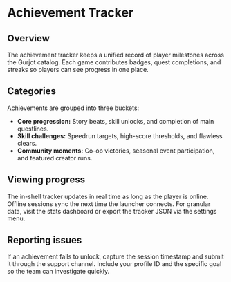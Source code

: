 # Achievement Tracker

## Overview
The achievement tracker keeps a unified record of player milestones across the Gurjot catalog. Each game contributes badges, quest completions, and streaks so players can see progress in one place.

## Categories
Achievements are grouped into three buckets:
- **Core progression:** Story beats, skill unlocks, and completion of main questlines.
- **Skill challenges:** Speedrun targets, high-score thresholds, and flawless clears.
- **Community moments:** Co-op victories, seasonal event participation, and featured creator runs.

## Viewing progress
The in-shell tracker updates in real time as long as the player is online. Offline sessions sync the next time the launcher connects. For granular data, visit the stats dashboard or export the tracker JSON via the settings menu.

## Reporting issues
If an achievement fails to unlock, capture the session timestamp and submit it through the support channel. Include your profile ID and the specific goal so the team can investigate quickly.
